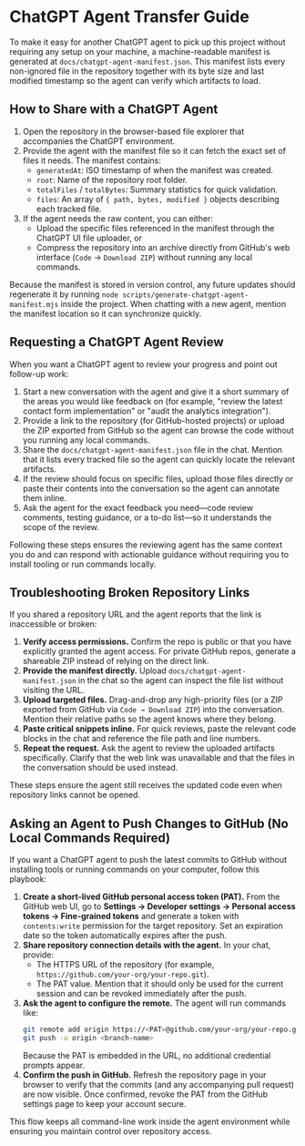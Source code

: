 # ChatGPT Agent Transfer Guide

To make it easy for another ChatGPT agent to pick up this project without requiring any setup on your machine, a machine-readable manifest is generated at `docs/chatgpt-agent-manifest.json`. This manifest lists every non-ignored file in the repository together with its byte size and last modified timestamp so the agent can verify which artifacts to load.

## How to Share with a ChatGPT Agent

1. Open the repository in the browser-based file explorer that accompanies the ChatGPT environment.
2. Provide the agent with the manifest file so it can fetch the exact set of files it needs. The manifest contains:
   - `generatedAt`: ISO timestamp of when the manifest was created.
   - `root`: Name of the repository root folder.
   - `totalFiles` / `totalBytes`: Summary statistics for quick validation.
   - `files`: An array of `{ path, bytes, modified }` objects describing each tracked file.
3. If the agent needs the raw content, you can either:
   - Upload the specific files referenced in the manifest through the ChatGPT UI file uploader, or
   - Compress the repository into an archive directly from GitHub's web interface (`Code` → `Download ZIP`) without running any local commands.

Because the manifest is stored in version control, any future updates should regenerate it by running `node scripts/generate-chatgpt-agent-manifest.mjs` inside the project. When chatting with a new agent, mention the manifest location so it can synchronize quickly.

## Requesting a ChatGPT Agent Review

When you want a ChatGPT agent to review your progress and point out follow-up work:

1. Start a new conversation with the agent and give it a short summary of the areas you would like feedback on (for example, "review the latest contact form implementation" or "audit the analytics integration").
2. Provide a link to the repository (for GitHub-hosted projects) or upload the ZIP exported from GitHub so the agent can browse the code without you running any local commands.
3. Share the `docs/chatgpt-agent-manifest.json` file in the chat. Mention that it lists every tracked file so the agent can quickly locate the relevant artifacts.
4. If the review should focus on specific files, upload those files directly or paste their contents into the conversation so the agent can annotate them inline.
5. Ask the agent for the exact feedback you need—code review comments, testing guidance, or a to-do list—so it understands the scope of the review.

Following these steps ensures the reviewing agent has the same context you do and can respond with actionable guidance without requiring you to install tooling or run commands locally.

## Troubleshooting Broken Repository Links

If you shared a repository URL and the agent reports that the link is inaccessible or broken:

1. **Verify access permissions.** Confirm the repo is public or that you have explicitly granted the agent access. For private GitHub repos, generate a shareable ZIP instead of relying on the direct link.
2. **Provide the manifest directly.** Upload `docs/chatgpt-agent-manifest.json` in the chat so the agent can inspect the file list without visiting the URL.
3. **Upload targeted files.** Drag-and-drop any high-priority files (or a ZIP exported from GitHub via `Code → Download ZIP`) into the conversation. Mention their relative paths so the agent knows where they belong.
4. **Paste critical snippets inline.** For quick reviews, paste the relevant code blocks in the chat and reference the file path and line numbers.
5. **Repeat the request.** Ask the agent to review the uploaded artifacts specifically. Clarify that the web link was unavailable and that the files in the conversation should be used instead.

These steps ensure the agent still receives the updated code even when repository links cannot be opened.

## Asking an Agent to Push Changes to GitHub (No Local Commands Required)

If you want a ChatGPT agent to push the latest commits to GitHub without installing tools or running commands on your computer, follow this playbook:

1. **Create a short-lived GitHub personal access token (PAT).** From the GitHub web UI, go to **Settings → Developer settings → Personal access tokens → Fine-grained tokens** and generate a token with `contents:write` permission for the target repository. Set an expiration date so the token automatically expires after the push.
2. **Share repository connection details with the agent.** In your chat, provide:
   - The HTTPS URL of the repository (for example, `https://github.com/your-org/your-repo.git`).
   - The PAT value. Mention that it should only be used for the current session and can be revoked immediately after the push.
3. **Ask the agent to configure the remote.** The agent will run commands like:
   ```bash
   git remote add origin https://<PAT>@github.com/your-org/your-repo.git
   git push -u origin <branch-name>
   ```
   Because the PAT is embedded in the URL, no additional credential prompts appear.
4. **Confirm the push in GitHub.** Refresh the repository page in your browser to verify that the commits (and any accompanying pull request) are now visible. Once confirmed, revoke the PAT from the GitHub settings page to keep your account secure.

This flow keeps all command-line work inside the agent environment while ensuring you maintain control over repository access.
